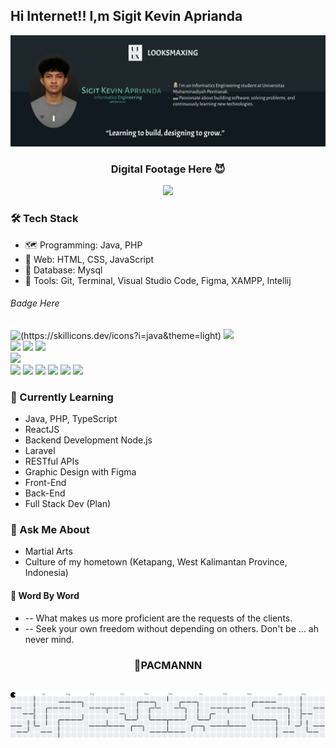 ## Hi Internet!! I,m Sigit Kevin Aprianda
![Banner](img/BannerGithubPNG.png)
<div align="center"> 
  <h3> Digital Footage Here 😈</h3>
</div>
<div align="center">
  <img src="https://profile-counter.glitch.me/SigitKevinAprianda/count.svg?"  />
</div>


### 🛠️ Tech Stack
- 🗺️ Programming: Java, PHP
- 📰 Web: HTML, CSS, JavaScript
- 🔏 Database: Mysql
- 🔧 Tools: Git, Terminal, Visual Studio Code, Figma, XAMPP, Intellij
###### Badge Here
![(https://skillicons.dev/icons?i=java&theme=light)](https://skillicons.dev)
<img src="{BadgeURLHere}" />
<br>
<img src="{BadgeURLHere}" />
<img src="{BadgeURLHere}" />
<img src="{BadgeURLHere}" />
<br>
<img src="{BadgeURLHere}" />
<br>
<img src="{BadgeURLHere}" />
<img src="{BadgeURLHere}" />
<img src="{BadgeURLHere}" />
<img src="{BadgeURLHere}" />
<img src="{BadgeURLHere}" />
<img src="{BadgeURLHere}" />
### 📖 Currently Learning 
- Java, PHP, TypeScript
- ReactJS
- Backend Development Node.js
- Laravel
- RESTful APIs
- Graphic Design with Figma
- Front-End
- Back-End
- Full Stack Dev (Plan)

### 🤖 Ask Me About
- Martial Arts
- Culture of my hometown (Ketapang, West Kalimantan Province, Indonesia)

#### 📝 Word By Word
- -- What makes us more proficient are the requests of the clients.
- -- Seek your own freedom without depending on others. Don't be ... ah never mind.
<div align="center"> 
  <h3> 👾PACMANNN  </h3>
</div>
<br clear="both">

<picture>
  <source media="(prefers-color-scheme: dark)" srcset="https://raw.githubusercontent.com/SigitKevinAprianda/SigitKevinAprianda/output/pacman-contribution-graph-dark.svg">
  <source media="(prefers-color-scheme: light)" srcset="https://raw.githubusercontent.com/SigitKevinAprianda/SigitKevinAprianda/output/pacman-contribution-graph.svg">
  <img alt="pacman contribution graph" src="https://raw.githubusercontent.com/SigitKevinAprianda/SigitKevinAprianda/output/pacman-contribution-graph.svg">
</picture>

###


